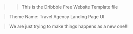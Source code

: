 > > This is the Dribbble Free Website Template file

> Theme Name: Travel Agency Landing Page UI

> We are just trying to make things happens as a new one!!!
